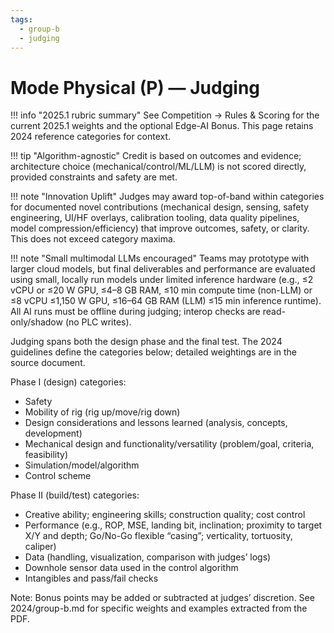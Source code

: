 ```yaml
---
tags:
  - group-b
  - judging
---
```


# Mode Physical (P) — Judging

!!! info "2025.1 rubric summary"
    See Competition → Rules & Scoring for the current 2025.1 weights and the optional Edge-AI Bonus. This page retains 2024 reference categories for context.

!!! tip "Algorithm-agnostic"
    Credit is based on outcomes and evidence; architecture choice (mechanical/control/ML/LLM) is not scored directly, provided constraints and safety are met.

!!! note "Innovation Uplift"
    Judges may award top-of-band within categories for documented novel contributions (mechanical design, sensing, safety engineering, UI/HF overlays, calibration tooling, data quality pipelines, model compression/efficiency) that improve outcomes, safety, or clarity. This does not exceed category maxima.

!!! note "Small multimodal LLMs encouraged"
    Teams may prototype with larger cloud models, but final deliverables and performance are evaluated using small, locally run models under limited inference hardware (e.g., ≤2 vCPU or ≤20 W GPU, ≤4–8 GB RAM, ≤10 min compute time (non-LLM) or ≤8 vCPU ≤1,150 W GPU, ≤16–64 GB RAM (LLM) ≤15 min inference runtime). All AI runs must be offline during judging; interop checks are read-only/shadow (no PLC writes).

Judging spans both the design phase and the final test. The 2024 guidelines define the categories below; detailed weightings are in the source document.

Phase I (design) categories:

- Safety
- Mobility of rig (rig up/move/rig down)
- Design considerations and lessons learned (analysis, concepts, development)
- Mechanical design and functionality/versatility (problem/goal, criteria, feasibility)
- Simulation/model/algorithm
- Control scheme

Phase II (build/test) categories:

- Creative ability; engineering skills; construction quality; cost control
- Performance (e.g., ROP, MSE, landing bit, inclination; proximity to target X/Y and depth; Go/No-Go flexible “casing”; verticality, tortuosity, caliper)
- Data (handling, visualization, comparison with judges’ logs)
- Downhole sensor data used in the control algorithm
- Intangibles and pass/fail checks

Note: Bonus points may be added or subtracted at judges’ discretion. See 2024/group-b.md for specific weights and examples extracted from the PDF.
